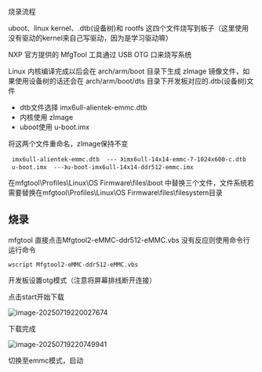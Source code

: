 

烧录流程

uboot、linux kernel、.dtb(设备树)和 rootfs 这四个文件烧写到板子（这里使用没有驱动的kernel来自己写驱动，因为是学习驱动嘛）

NXP 官方提供的 MfgTool 工具通过 USB OTG 口来烧写系统



Linux 内核编译完成以后会在 arch/arm/boot 目录下生成 zImage 镜像文件，如果使用设备树的话还会在 arch/arm/boot/dts 目录下开发板对应的.dtb(设备树)文件

- dtb文件选择 imx6ull-alientek-emmc.dtb
- 内核使用  zImage
- uboot使用 u-boot.imx

将这两个文件重命名，zImage保持不变

```
 imx6ull-alientek-emmc.dtb  --- 》imx6ull-14x14-emmc-7-1024x600-c.dtb
 u-boot.imx  ---》u-boot-imx6ull-14x14-ddr512-emmc.imx
```

在mfgtool\Profiles\Linux\OS Firmware\files\boot  中替换三个文件，文件系统若需要替换在mfgtool\Profiles\Linux\OS Firmware\files\filesystem目录

## 烧录

mfgtool 直接点击Mfgtool2-eMMC-ddr512-eMMC.vbs 没有反应则使用命令行运行命令

```
wscript Mfgtool2-eMMC-ddr512-eMMC.vbs
```

开发板设置otg模式（注意将屏幕排线断开连接）

点击start开始下载

![image-20250719220027674](https://newbie-typora.oss-cn-shenzhen.aliyuncs.com/TyporaJPG/image-20250719220027674.png)

下载完成

![image-20250719220749941](https://newbie-typora.oss-cn-shenzhen.aliyuncs.com/TyporaJPG/image-20250719220749941.png)

切换至emmc模式，启动